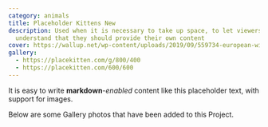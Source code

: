 ```yaml
---
category: animals
title: Placeholder Kittens New
description: Used when it is necessary to take up space, to let viewers
  understand that they should provide their own content
cover: https://wallup.net/wp-content/uploads/2019/09/559734-european-wild-cat.jpg
gallery:
  - https://placekitten.com/g/800/400
  - https://placekitten.com/600/600
---
```


It is easy to write **markdown**-*enabled* content like this placeholder text, with support for images.

Below are some Gallery photos that have been added to this Project.
